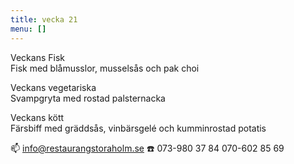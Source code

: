 ```yaml
---
title: vecka 21
menu: []
---
```

Veckans Fisk\
Fisk med blåmusslor, musselsås och pak choi

Veckans vegetariska\
Svampgryta med rostad palsternacka 

Veckans kött\
Färsbiff med gräddsås, vinbärsgelé och kumminrostad potatis

📫 info@restaurangstoraholm.se
☎️ 073-980 37 84
070-602 85 69